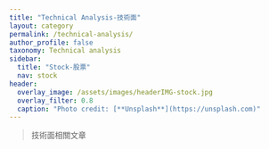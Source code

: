 ```yaml
---
title: "Technical Analysis-技術面"
layout: category
permalink: /technical-analysis/
author_profile: false
taxonomy: Technical analysis
sidebar:
  title: "Stock-股票"
  nav: stock
header:
  overlay_image: /assets/images/headerIMG-stock.jpg
  overlay_filter: 0.8
  caption: "Photo credit: [**Unsplash**](https://unsplash.com)"
---
```


> 技術面相關文章
<!--stackedit_data:
eyJoaXN0b3J5IjpbLTIwMzA2MjU3NCwtMTc4Mzg3MTEzNV19
-->

